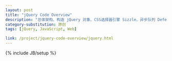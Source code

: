 ```yaml
---
layout: post
title: "jQuery Code Overview"
description: "总体架构、构造 jQuery 对象、CSS选择器引擎 Sizzle、异步队列 Deferred、数据缓存 Data、队列 Queue、浏览器测试 Support、属性操作 Attributes、事件处理 Event、DOM遍历 Traversing、DOM操作 Manipulation、CSS操作 CSS、异步请求 AJAX、动画 Effects、联系我"
category-substitution: 原创
tags: [jQuery, JavaScript, Web]

link: /project/jquery-code-overview/jquery.html
---
```

{% include JB/setup %}
